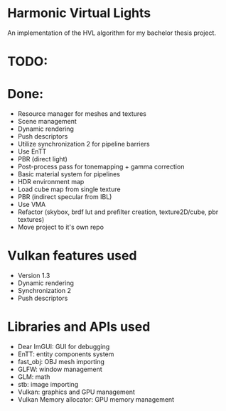 # Harmonic Virtual Lights
An implementation of the HVL algorithm for my bachelor thesis project.

# TODO:

# Done:
* Resource manager for meshes and textures
* Scene management
* Dynamic rendering
* Push descriptors
* Utilize synchronization 2 for pipeline barriers
* Use EnTT
* PBR (direct light)
* Post-process pass for tonemapping + gamma correction
* Basic material system for pipelines
* HDR environment map
* Load cube map from single texture
* PBR (indirect specular from IBL)
* Use VMA
* Refactor (skybox, brdf lut and prefilter creation, texture2D/cube, pbr textures)
* Move project to it's own repo

# Vulkan features used
* Version 1.3
* Dynamic rendering
* Synchronization 2
* Push descriptors

# Libraries and APIs used
* Dear ImGUI: GUI for debugging
* EnTT: entity components system
* fast_obj: OBJ mesh importing
* GLFW: window management
* GLM: math
* stb: image importing
* Vulkan: graphics and GPU management
* Vulkan Memory allocator: GPU memory management